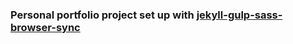 ### Personal portfolio project set up with [jekyll-gulp-sass-browser-sync](https://github.com/shakyShane/jekyll-gulp-sass-browser-sync)
